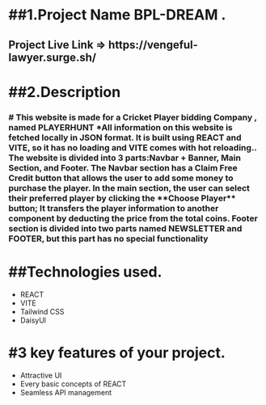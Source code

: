 <h1>##1.Project Name BPL-DREAM .</h1>
<h2>Project Live Link => https://vengeful-lawyer.surge.sh/ </h2>

<h1>##2.Description</h1>
<h3>#
This website is made for a Cricket Player bidding Company , named  PLAYERHUNT
*All information on this website is fetched locally in JSON format.
It is built using REACT and VITE, so it has no loading and VITE comes with hot reloading..
The website is divided into 3 parts:Navbar + Banner, Main Section, and Footer.
The Navbar section has a Claim Free Credit button that allows the user to add some money to purchase the player.
In the main section, the user can select their preferred player by clicking the **Choose Player** button; It transfers the player information to another component by deducting the price from the total coins.
Footer section is divided into two parts named NEWSLETTER and FOOTER, but this part has no special functionality
</h3>

<h1>##Technologies used.</h1>
<ul>
  <li>REACT</li>
  <li>VITE</li>
  <li>Tailwind CSS</li>
  <li>DaisyUl</li>
</ul>

<h1>#3 key features of your project.</h1>
<ul>
  <li>Attractive UI</li>
  <li>Every basic concepts of REACT</li>
  <li>Seamless API management</li>
</ul>







